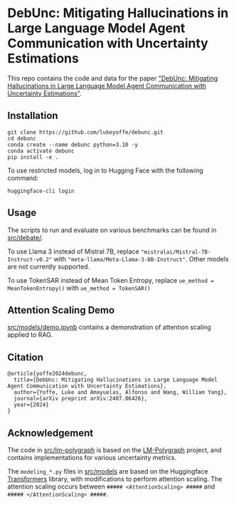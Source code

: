 # DebUnc: Mitigating Hallucinations in Large Language Model Agent Communication with Uncertainty Estimations

This repo contains the code and data for the paper ["DebUnc: Mitigating Hallucinations in Large Language Model Agent Communication with Uncertainty Estimations"](https://arxiv.org/abs/2407.06426).



## Installation
```
git clone https://github.com/lukeyoffe/debunc.git
cd debunc
conda create --name debunc python=3.10 -y 
conda activate debunc 
pip install -e .
```

To use restricted models, log in to Hugging Face with the following command:
```
huggingface-cli login
```

## Usage
The scripts to run and evaluate on various benchmarks can be found in [src/debate/](src/debate/).

To use Llama 3 instead of Mistral 7B, replace `"mistralai/Mistral-7B-Instruct-v0.2"` with `"meta-llama/Meta-Llama-3-8B-Instruct"`. Other models are not currently supported.

To use TokenSAR instead of Mean Token Entropy, replace `ue_method = MeanTokenEntropy()` with `ue_method = TokenSAR()`

## Attention Scaling Demo
[src/models/demo.ipynb](src/models/demo.ipynb) contains a demonstration of attention scaling applied to RAG.

## Citation
```
@article{yoffe2024debunc,
  title={DebUnc: Mitigating Hallucinations in Large Language Model Agent Communication with Uncertainty Estimations},
  author={Yoffe, Luke and Amayuelas, Alfonso and Wang, William Yang},
  journal={arXiv preprint arXiv:2407.06426},
  year={2024}
}
```

## Acknowledgement
The code in [src/lm-polygraph](src/lm_polygraph/) is based on the  [LM-Polygraph](https://github.com/IINemo/lm-polygraph) project, and contains implementations for various uncertainty metrics.

The `modeling_*.py` files in [src/models](src/models/) are based on the Huggingface [Transformers](https://github.com/huggingface/transformers) library, with modifications to perform attention scaling. The attention scaling occurs between `##### <AttentionScaling> #####` and `##### </AttentionScaling> #####`.